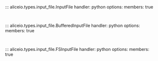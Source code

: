 ::: aliceio.types.input_file.InputFile
    handler: python
    options:
      members: true

<br/>

::: aliceio.types.input_file.BufferedInputFile
    handler: python
    options:
      members: true

<br/>

::: aliceio.types.input_file.FSInputFile
    handler: python
    options:
      members: true
